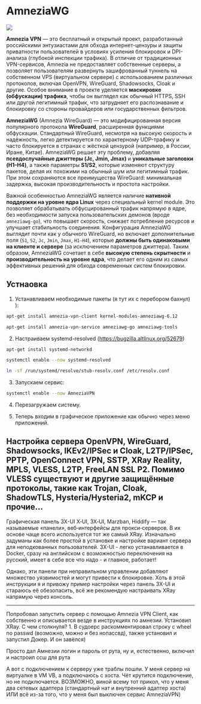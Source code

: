 # AmneziaWG

![](https://docs.amnezia.org/ru/assets/images/OG-5762ed4c3397cbaffc545cb422e052b1.png)

**Amnezia VPN** — это бесплатный и открытый проект, разработанный российскими энтузиастами для обхода интернет-цензуры и защиты приватности пользователей в условиях усиления блокировок и DPI-анализа (глубокой инспекции трафика). В отличие от традиционных VPN-сервисов, Amnezia не предоставляет собственные серверы, а позволяет пользователям развернуть зашифрованный туннель на собственном VPS (виртуальном сервере) с использованием различных протоколов, включая OpenVPN, WireGuard, Shadowsocks, Cloak и другие. Особое внимание в проекте уделяется **маскировке (обфускации) трафика**, чтобы он выглядел как обычный HTTPS, SSH или другой легитимный трафик, что затрудняет его распознавание и блокировку со стороны провайдеров или государственных фильтров.

**AmneziaWG** (Amnezia WireGuard) — это модифицированная версия популярного протокола **WireGuard**, расширенная функциями обфускации. Стандартный WireGuard, несмотря на высокую скорость и надёжность, легко детектируется по характерному UDP-трафику и часто блокируется в странах с жёсткой цензурой (например, в России, Иране, Китае). AmneziaWG решает эту проблему, добавляя **псевдослучайные джиттеры (Jc, Jmin, Jmax)** и **уникальные заголовки (H1–H4)**, а также параметры **S1/S2**, которые изменяют структуру пакетов, делая их похожими на обычный шум или легитимный трафик. При этом сохраняются все преимущества WireGuard: минимальная задержка, высокая производительность и простота настройки.

Важной особенностью AmneziaWG является наличие **нативной поддержки на уровне ядра Linux** через специальный kernel module. Это позволяет обрабатывать обфусцированный трафик напрямую в ядре, без необходимости запуска пользовательских демонов (вроде `amneziawg-go`), что повышает скорость, снижает потребление ресурсов и улучшает стабильность соединения. Конфигурация AmneziaWG выглядит почти как у обычного WireGuard, но включает дополнительные поля (`S1`, `S2`, `Jc`, `Jmin`, `Jmax`, `H1–H4`), которые **должны быть одинаковыми на клиенте и сервере** (за исключением параметров джиттера). Таким образом, AmneziaWG сочетает в себе **высокую степень скрытности** и **производительность на уровне ядра**, что делает его одним из самых эффективных решений для обхода современных систем блокировки.

## Устнаовка

1. Устанавливаем необходимые пакеты (я тут их с перебором бахнул) ):

```bash
apt-get install amnezia-vpn-client kernel-modules-amneziawg-6.12
```

```bash
apt-get install amnezia-vpn-service amneziawg-go amneziawg-tools
```

2. Настраиваем systemd-resolved (https://bugzilla.altlinux.org/52679)
```bash
apt-get install systemd-networkd
```
```bash
systemctl enable --now systemd-resolved
```
```bash
ln -sf /run/systemd/resolve/stub-resolv.conf /etc/resolv.conf
```

3. Запускаем сервис:
```bash
systemctl enable --now AmneziaVPN
```

4. Перезагружаем систему.

5. Теперь входим в графическое приложение как обычно через меню приложений.

## Настройка сервера OpenVPN, WireGuard, Shadowsocks, IKEv2/IPSec и Cloak, L2TP/IPSec, PPTP, OpenConnect VPN, SSTP, XRay Reality, MPLS, VLESS, L2TP, FreeLAN SSL P2. Помимо VLESS существуют и другие защищённые протоколы, такие как Trojan, Cloak, ShadowTLS, Hysteria/Hysteria2, mKCP и прочие...

Графическая панель 3X-UI X‑UI, 3X‑UI, Marzban, Hiddify — так называемые «панели», веб‑интерфейсы для прокси‑серверов. В их основе чаще всего используется тот же самый XRay. Изначально задуманы как более простой в установке и настройке вариант сервера для неподкованных пользователей. 3X-UI - легко устанавливается в Docker, сразу на английском с возможностью переключения на русский, имеет в себе все что надо - и главное, работает!

Однако, эти панели при неправильном управлении добавляют множество уязвимостей и могут привести к блокировке. Хоть в этой инструкции я и привожу пример настройки через панель 3X-UI и стараюсь её обезопасить, всё же рекомендую настраивать XRay напрямую через консоль.

___

Попробовал запустить сервер с помощью Amnezia VPN Client, как собственно и описывается везде в инструкциях по амнезии. Установил XRay. С чем столкнуля? 1. В судоерс раскомментировал строку с wheel no passwd (возможно, можно и без нопассвд), также установил и запустил Докер. И он завёлся)

Просто дал Амнезии логин и пароль от рута, ну и, естественно, включил и настроил ссш для рута

А вот с подключением к серверу уже траблы пошли. У меня сервер на виртуалке в VM VB, а подключаюсь с хоста. Чёт крутится подключение, но не подключается. ВОЗМОЖНО, виной всему тот прикол, что у меня два сетевых адаптера (стандартный нат и внутренний адаптер хоста) ИЛИ всё из-за того, что у меня был выключен сервис AmneziaVPN)